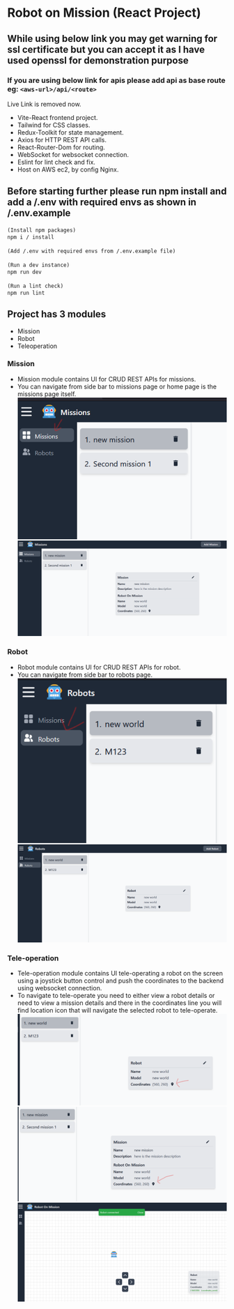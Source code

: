# Robot on Mission (React Project)

## While using below link you may get warning for ssl certificate but you can accept it as I have used openssl for demonstration purpose

### If you are using below link for apis please add api as base route eg: ```<aws-url>/api/<route>```

Live Link is removed now.

- Vite-React frontend project.
- Tailwind for CSS classes.
- Redux-Toolkit for state management.
- Axios for HTTP REST API calls.
- React-Router-Dom for routing.
- WebSocket for websocket connection.
- Eslint for lint check and fix.
- Host on AWS ec2, by config Nginx.

## Before starting further please run npm install and add a /.env with required envs as shown in /.env.example

    (Install npm packages)
    npm i / install

    (Add /.env with required envs from /.env.example file)

    (Run a dev instance)
    npm run dev

    (Run a lint check)
    npm run lint

## Project has 3 modules

- Mission
- Robot
- Teleoperation

### Mission

- Mission module contains UI for CRUD REST APIs for missions.
- You can navigate from side bar to missions page or home page is the missions page itself.
  ![Navigate to mission page](image.png)
  ![Missions Page](image-1.png)

### Robot

- Robot module contains UI for CRUD REST APIs for robot.
- You can navigate from side bar to robots page.
  ![Navigate to robot page](image-2.png)
  ![Robot Page](image-3.png)

### Tele-operation

- Tele-operation module contains UI tele-operating a robot on the screen using a joystick button control and push the coordinates to the backend using websocket connection.
- To navigate to tele-operate you need to either view a robot details or need to view a mission details and there in the coordinates line you will find location icon that will navigate the selected robot to tele-operate.
  ![Navigate to Tele-operate from robot detail](image-4.png)
  ![Navigate to Tele-operate from mission detail](image-5.png)
  ![Tele-Operate page](image-6.png)
